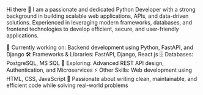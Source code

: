Hi there 👋
I am a passionate and dedicated Python Developer with a strong background in building scalable web applications, APIs, and data-driven solutions. Experienced in leveraging modern frameworks, databases, and frontend technologies to develop efficient, secure, and user-friendly applications.

🔭 Currently working on: Backend development using Python, FastAPI, and Django
🛠 Frameworks & Libraries: FastAPI, Django, React.js
🗄 Databases: PostgreSQL, MS SQL
🌱 Exploring: Advanced REST API design, Authentication, and Microservices
⚡ Other Skills: Web development using HTML, CSS, JavaScript
🚀 Passionate about writing clean, maintainable, and efficient code while solving real-world problems
